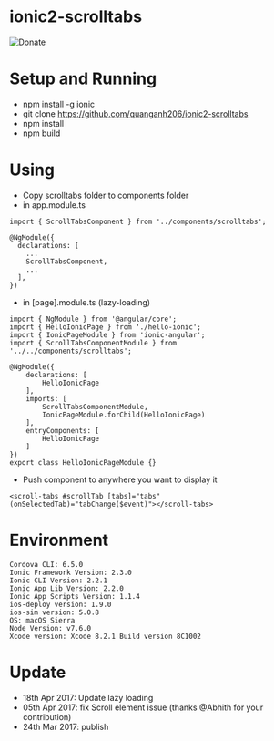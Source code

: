 # ionic2-scrolltabs

[![Donate](https://www.paypalobjects.com/en_US/i/btn/btn_donate_LG.gif)](https://www.paypal.com/cgi-bin/webscr?cmd=_donations&business=quanganh%40aiti%2ecom%2evn&lc=VN&item_name=Ionic2%20Calendar&item_number=ionic2calendar&no_note=0&currency_code=USD&bn=PP%2dDonationsBF%3abtn_donateCC_LG%2egif%3aNonHostedGuest)

# Setup and Running 
- npm install -g ionic
- git clone https://github.com/quanganh206/ionic2-scrolltabs
- npm install 
- npm build

# Using 
- Copy scrolltabs folder to components folder
- in app.module.ts 

```
import { ScrollTabsComponent } from '../components/scrolltabs';

@NgModule({
  declarations: [
    ...
    ScrollTabsComponent,
    ...
  ],
})
```
- in [page].module.ts (lazy-loading)

```
import { NgModule } from '@angular/core';
import { HelloIonicPage } from './hello-ionic';
import { IonicPageModule } from 'ionic-angular';
import { ScrollTabsComponentModule } from '../../components/scrolltabs';

@NgModule({
	declarations: [
		HelloIonicPage
	],
	imports: [
        ScrollTabsComponentModule,
		IonicPageModule.forChild(HelloIonicPage)
	],
	entryComponents: [
		HelloIonicPage
	]
})
export class HelloIonicPageModule {}
```

- Push component to anywhere you want to display it

```
<scroll-tabs #scrollTab [tabs]="tabs" (onSelectedTab)="tabChange($event)"></scroll-tabs>
```

# Environment 
```
Cordova CLI: 6.5.0 
Ionic Framework Version: 2.3.0
Ionic CLI Version: 2.2.1
Ionic App Lib Version: 2.2.0
Ionic App Scripts Version: 1.1.4
ios-deploy version: 1.9.0 
ios-sim version: 5.0.8 
OS: macOS Sierra
Node Version: v7.6.0
Xcode version: Xcode 8.2.1 Build version 8C1002
```

# Update 
- 18th Apr 2017: Update lazy loading
- 05th Apr 2017: fix Scroll element issue (thanks @Abhith for your contribution)
- 24th Mar 2017: publish